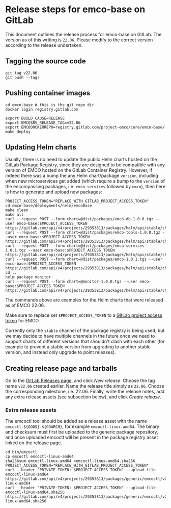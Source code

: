 # Release steps for emco-base on GitLab

This document outlines the release process for emco-base on GitLab.
The version as of this writing is `22.06`. Please modify to the correct version according to the release undertaken.

## Tagging the source code

    git tag v22.06
    git push --tags

## Pushing container images

    cd emco-base # this is the git repo dir
    docker login registry.gitlab.com

    export BUILD_CAUSE=RELEASE
    export EMCOSRV_RELEASE_TAG=v22.06
    export EMCODOCKERREPO=registry.gitlab.com/project-emco/core/emco-base/
    make deploy

## Updating Helm charts

Usually, there is no need to update the public Helm charts hosted on the GitLab Package Registry, since they are designed to be compatible with any version of EMCO hosted on the GitLab Container Registry.
However, if indeed there was a bump the any Helm chart/package `version`, including when new microservices get added (which require a bump to the `version` of the encompassing packages, i.e. `emco-services` followed by `emco`), then here is how to generate and upload new packages:

    PROJECT_ACCESS_TOKEN="REPLACE_WITH_GITLAB_PROJECT_ACCESS_TOKEN"
    cd emco-base/deployments/helm/emcoBase
    make clean
    make all
    curl --request POST --form chart=@dist/packages/emco-db-1.0.0.tgz --user emco-base:$PROJECT_ACCESS_TOKEN https://gitlab.com/api/v4/projects/29353813/packages/helm/api/stable/charts
    curl --request POST --form chart=@dist/packages/emco-tools-1.0.0.tgz --user emco-base:$PROJECT_ACCESS_TOKEN https://gitlab.com/api/v4/projects/29353813/packages/helm/api/stable/charts
    curl --request POST --form chart=@dist/packages/emco-services-1.0.1.tgz --user emco-base:$PROJECT_ACCESS_TOKEN https://gitlab.com/api/v4/projects/29353813/packages/helm/api/stable/charts
    curl --request POST --form chart=@dist/packages/emco-1.0.1.tgz --user emco-base:$PROJECT_ACCESS_TOKEN https://gitlab.com/api/v4/projects/29353813/packages/helm/api/stable/charts
    cd ..
    helm package monitor
    curl --request POST --form chart=@monitor-1.0.0.tgz --user emco-base:$PROJECT_ACCESS_TOKEN https://gitlab.com/api/v4/projects/29353813/packages/helm/api/stable/charts

The commands above are examples for the Helm charts that were released as of EMCO 22.06.

Make sure to replace set `$PROJECT_ACCESS_TOKEN` to a [GitLab project access token](https://docs.gitlab.com/ee/user/project/settings/project_access_tokens.html) for EMCO.

Currently only the `stable` channel of the package registry is being used, but we may decide to have multiple channels in the future once we need to support charts of different versions that shouldn't clash with each other (for example to prevent a stable version from upgrading to another stable version, and instead only upgrade to point releases).

## Creating release page and tarballs

Go to the [GitLab Releases page](https://gitlab.com/project-emco/core/emco-base/-/releases), and click *New release*.
Choose the tag name `v22.06` created earlier. Name the release title simply as `22.06`. Choose the corresponding milestone, i.e. 22.06. Finally, write the release notes, add any extra release assets (see subsection below), and click *Create release*.

### Extra release assets

The emcoctl tool should be added as a release asset with the name `emcoctl-${GOOS}-${GOARCH}`, for example `emcoctl-linux-amd64`. The binary and checksum must first be uploaded to the generic package repository, and once uploaded emcoctl will be present in the package registry asset linked on the release page.

    cd bin/emcoctl
    cp emcoctl emcoctl-linux-amd64
    sha256sum emcoctl-linux-amd64 >emcoctl-linux-amd64.sha256
    PROJECT_ACCESS_TOKEN="REPLACE_WITH_GITLAB_PROJECT_ACCESS_TOKEN"
    curl --header "PRIVATE-TOKEN: $PROJECT_ACCESS_TOKEN" --upload-file emcoctl-linux-amd64 https://gitlab.com/api/v4/projects/29353813/packages/generic/emcoctl/v22.06/emcoctl-linux-amd64
    curl --header "PRIVATE-TOKEN: $PROJECT_ACCESS_TOKEN" --upload-file emcoctl-linux-amd64.sha256 https://gitlab.com/api/v4/projects/29353813/packages/generic/emcoctl/v22.06/emcoctl-linux-amd64.sha256
